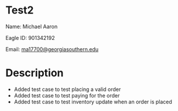 # Test2
Name: Michael Aaron

Eagle ID: 901342192

Email: ma17700@georgiasouthern.edu

# Description
- Added test case to test placing a valid order
- Added test case to test paying for the order
- Added test case to test inventory update when an order is placed
